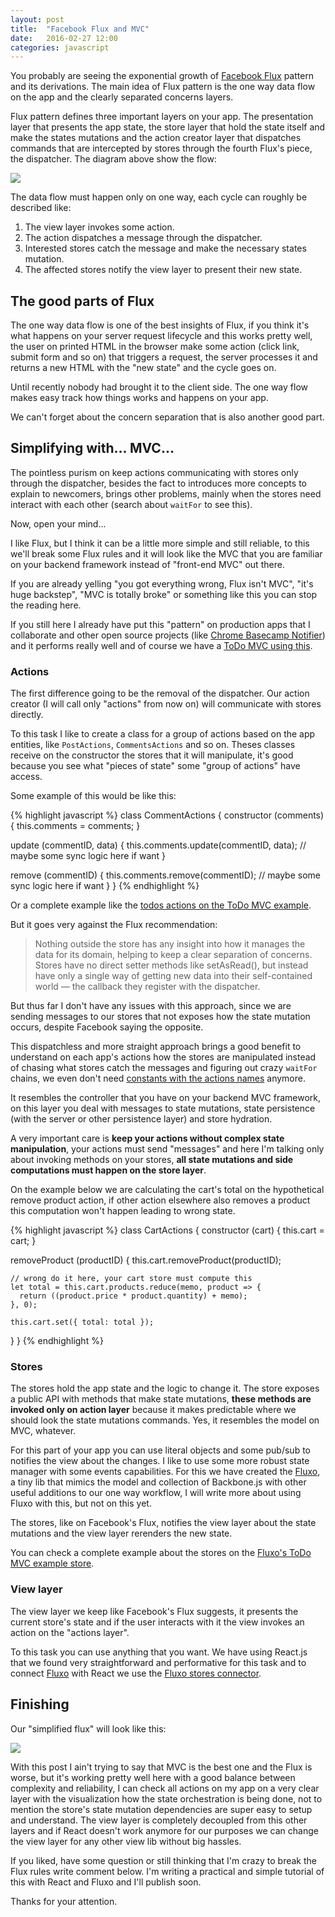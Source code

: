 ```yaml
---
layout: post
title:  "Facebook Flux and MVC"
date:   2016-02-27 12:00
categories: javascript
---
```


You probably are seeing the exponential growth of [Facebook Flux](https://facebook.github.io/flux/) pattern and its derivations. The main idea of Flux pattern is the one way data flow on the app and the clearly separated concerns layers.

Flux pattern defines three important layers on your app. The presentation layer that presents the app state, the store layer that hold the state itself and make the states mutations and the action creator layer that dispatches commands that are intercepted by stores through the fourth Flux's piece, the dispatcher. The diagram above show the flow:

<div class="image-container">
  <a href="https://s3-us-west-2.amazonaws.com/samuel-blog/flux-explain.png" target="_blank">
    <img src="https://s3-us-west-2.amazonaws.com/samuel-blog/flux-explain.png" class="image-with-shadow half-image" />
  </a>
</div>

The data flow must happen only on one way, each cycle can roughly be described like:

1. The view layer invokes some action.
2. The action dispatches a message through the dispatcher.
3. Interested stores catch the message and make the necessary states mutation.
4. The affected stores notify the view layer to present their new state.

## The good parts of Flux

The one way data flow is one of the best insights of Flux, if you think it's what happens on your server request lifecycle and this works pretty well, the user on printed HTML in the browser make some action (click link, submit form and so on) that triggers a request, the server processes it and returns a new HTML with the "new state" and the cycle goes on.

Until recently nobody had brought it to the client side. The one way flow makes easy track how things works and happens on your app.

We can't forget about the concern separation that is also another good part.

## Simplifying with... MVC...

The pointless purism on keep actions communicating with stores only through the dispatcher, besides the fact to introduces more concepts to explain to newcomers, brings other problems, mainly when the stores need interact with each other (search about `waitFor` to see this).

Now, open your mind...

I like Flux, but I think it can be a little more simple and still reliable, to this we'll break some Flux rules and it will look like the MVC that you are familiar on your backend framework instead of "front-end MVC" out there.

If you are already yelling "you got everything wrong, Flux isn't MVC", "it's huge backstep", "MVC is totally broke" or something like this you can stop the reading here.

If you still here I already have put this "pattern" on production apps that I collaborate and other open source projects (like [Chrome Basecamp Notifier](https://github.com/samuelsimoes/chrome-basecamp-notifier)) and it performs really well and of course we have a [ToDo MVC using this](https://github.com/samuelsimoes/todomvc-fluxo).

### Actions

The first difference going to be the removal of the dispatcher. Our action creator (I will call only "actions" from now on) will communicate with stores directly.

To this task I like to create a class for a group of actions based on the app entities, like `PostActions`, `CommentsActions` and so on. Theses classes receive on the constructor the stores that it will manipulate, it's good because you see what "pieces of state" some "group of actions" have access.

Some example of this would be like this:

{% highlight javascript %}
class CommentActions {
  constructor (comments) {
    this.comments = comments;
  }

  update (commentID, data) {
    this.comments.update(commentID, data);
    // maybe some sync logic here if want
  }

  remove (commentID) {
    this.comments.remove(commentID);
    // maybe some sync logic here if want
  }
}
{% endhighlight %}

Or a complete example like the [todos actions on the ToDo MVC example](https://github.com/samuelsimoes/todomvc-fluxo/blob/master/src/actions/todos_actions.js).

But it goes very against the Flux recommendation:

>Nothing outside the store has any insight into how it manages the data for its domain, helping to keep a clear separation of concerns. Stores have no direct setter methods like setAsRead(), but instead have only a single way of getting new data into their self-contained world — the callback they register with the dispatcher.

But thus far I don't have any issues with this approach, since we are sending messages to our stores that not exposes how the state mutation occurs, despite Facebook saying the opposite.

This dispatchless and more straight approach brings a good benefit to understand on each app's actions how the stores are manipulated instead of chasing what stores catch the messages and figuring out crazy `waitFor` chains, we even don't need [constants with the actions names](https://github.com/facebook/flux/blob/1beef2f8a216d85cc1c25ac39182ab01aee022d3/examples/flux-chat/js/constants/ChatConstants.js#L17-L22) anymore.

It resembles the controller that you have on your backend MVC framework, on this layer you deal with messages to state mutations, state persistence (with the server or other persistence layer) and store hydration.

A very important care is **keep your actions without complex state manipulation**, your actions must send "messages" and here I'm talking only about invoking methods on your stores, **all state mutations and side computations must happen on the store layer**.

On the example below we are calculating the cart's total on the hypothetical remove product action, if other action elsewhere also removes a product this computation won't happen leading to wrong state.

{% highlight javascript %}
class CartActions {
  constructor (cart) {
    this.cart = cart;
  }

  removeProduct (productID) {
    this.cart.removeProduct(productID);

    // wrong do it here, your cart store must compute this
    let total = this.cart.products.reduce(memo, product => {
      return ((product.price * product.quantity) + memo);
    }, 0);

    this.cart.set({ total: total });
  }
}
{% endhighlight %}

### Stores

The stores hold the app state and the logic to change it. The store exposes a public API with methods that make state mutations, **these methods are invoked only on action layer** because it makes predictable where we should look the state mutations commands. Yes, it resembles the model on MVC, whatever.

For this part of your app you can use literal objects and some pub/sub to notifies the view about the changes. I like to use some more robust state manager with some events capabilities. For this we have created the [Fluxo](https://github.com/fluxo-js/fluxo), a tiny lib that mimics the model and collection of Backbone.js with other useful additions to our one way workflow, I will write more about using Fluxo with this, but not on this yet.

The stores, like on Facebook's Flux, notifies the view layer about the state mutations and the view layer rerenders the new state.

You can check a complete example about the stores on the [Fluxo's ToDo MVC example store](https://github.com/samuelsimoes/todomvc-fluxo/blob/master/src/stores/todos_store.js).

### View layer

The view layer we keep like Facebook's Flux suggests, it presents the current store's state and if the user interacts with it the view invokes an action on the "actions layer".

To this task you can use anything that you want. We have using React.js that we found very straightforward and performative for this task and to connect [Fluxo](https://github.com/fluxo-js/fluxo) with React we use the [Fluxo stores connector](https://github.com/fluxo-js/fluxo-react-connect-stores).

## Finishing

Our "simplified flux" will look like this:

<div class="image-container">
  <a href="https://s3-us-west-2.amazonaws.com/samuel-blog/simplified-flux.png" target="_blank">
    <img src="https://s3-us-west-2.amazonaws.com/samuel-blog/simplified-flux.png" class="image-with-shadow half-image" />
  </a>
</div>

With this post I ain't trying to say that MVC is the best one and the Flux is worse, but it's working pretty well here with a good balance between complexity and reliability, I can check all actions on my app on a very clear layer with the visualization how the state orchestration is being done, not to mention the store's state mutation dependencies are super easy to setup and understand. The view layer is completely decoupled from this other layers and if React doesn't work anymore for our purposes we can change the view layer for any other view lib without big hassles.

If you liked, have some question or still thinking that I'm crazy to break the Flux rules write comment below. I'm writing a practical and simple tutorial of this with React and Fluxo and I'll publish soon.

Thanks for your attention.
